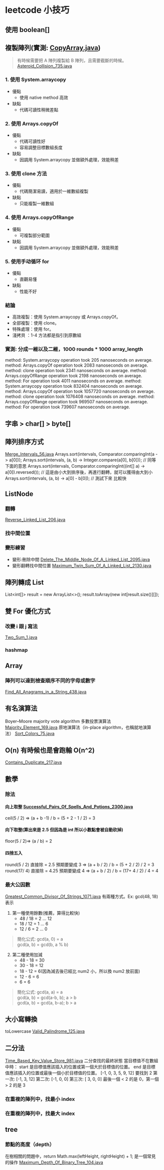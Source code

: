 # leetcode 小技巧

## 使用 boolean[]

## 複製陣列(實測: [CopyArray.java](tips/CopyArray.java))

> 有時候需要把 A 陣列複製給 B 陣列，且需要截斷的時候。[Asteroid_Collision_735.java](blind75/stack/Asteroid_Collision_735.java)

### 1. 使用 System.arraycopy

- 優點
    - 使用 native method 高效
- 缺點
    - 代碼可讀性稍微差點

### 2. 使用 Arrays.copyOf

- 優點
    - 代碼可讀性好
    - 容易調整目標數組長度
- 缺點
    - 因調用 System.arraycopy 並做額外處理，效能稍差

### 3. 使用 clone 方法

- 優點
    - 代碼簡潔易讀，適用於一維數組複製
- 缺點
    - 只能複製一維數組

### 4. 使用 Arrays.copyOfRange

- 優點
    - 可複製部分範圍
- 缺點
    - 因調用 System.arraycopy 並做額外處理，效能稍差

### 5. 使用手动循环 for

- 優點
    - 直觀易懂
- 缺點
    - 性能不好

### 結論

- 高效複製：使用 System.arraycopy 或 Arrays.copyOf。
- 全部複製：使用 clone。
- 特殊處理：使用 for。
- 淺拷貝 ：1-4 方法都是指引到原數組

### 實測: 分成一維以及二維，1000 rounds * 1000 array_length

method: System.arraycopy operation took 205 nanoseconds on average.
method: Arrays.copyOf operation took 2083 nanoseconds on average.
method: clone operation took 2341 nanoseconds on average.
method: Arrays.copyOfRange operation took 2198 nanoseconds on average.
method: For operation took 4011 nanoseconds on average.
method: System.arraycopy operation took 832404 nanoseconds on average.
method: Arrays.copyOf operation took 1057720 nanoseconds on average.
method: clone operation took 1076408 nanoseconds on average.
method: Arrays.copyOfRange operation took 969507 nanoseconds on average.
method: For operation took 739607 nanoseconds on average.

## 字串 > char[] > byte[]

## 陣列排序方式

[Merge_Intervals_56.java](../pattern_learned/src/intervals/Merge_Intervals_56.java)
Arrays.sort(intervals, Comparator.comparingInt(a -> a[0]));
Arrays.sort(intervals, (a, b) -> Integer.compare(a[0], b[0])); // 同等下面的意思
Arrays.sort(intervals, Comparator.comparingInt((int[] a) -> a[0]).reversed()); // 這是由小大到排序後，再進行翻轉，就可以獲得由大到小
Arrays.sort(intervals, (a, b) -> a[0] - b[0]); // 測試下來 比較快

## ListNode

### 翻轉

[Reverse_Linked_List_206.java](blind75/linkedlist/Reverse_Linked_List_206.java)

### 找中間位置

### 變形練習

- 變形:刪除中間
  [Delete_The_Middle_Node_Of_A_Linked_List_2095.java](blind75/linkedlist/Delete_The_Middle_Node_Of_A_Linked_List_2095.java)
- 變形翻轉找中間位置
  [Maximum_Twin_Sum_Of_A_Linked_List_2130.java](blind75/linkedlist/Maximum_Twin_Sum_Of_A_Linked_List_2130.java)

## 陣列轉成 List

List<int[]> result = new ArrayList<>();
result.toArray(new int[result.size()][]);

## 雙 For 優化方式

### 改變 i 跟 j 寫法

[Two_Sum_1.java](grind75/array/Two_Sum_1.java)

### hashmap

## Array

### 陣列可以達到檢查順序不同的字母或數字

[Find_All_Anagrams_in_a_String_438.java](grind75/string/Find_All_Anagrams_in_a_String_438.java)

## 有名演算法

Boyer–Moore majority vote algorithm 多數投票演算法
[Majority_Element_169.java](grind75/array/Majority_Element_169.java)
原地演算法（in-place algorithm，也稱就地演算法）
[Sort_Colors_75.java](grind75/array/Sort_Colors_75.java)

## O(n) 有時候也是會跑輸 O(n^2)

[Contains_Duplicate_217.java](grind75/array/Contains_Duplicate_217.java)

## 數學

### 除法

#### 向上取整 [Successful_Pairs_Of_Spells_And_Potions_2300.java](blind75/binarysearch/Successful_Pairs_Of_Spells_And_Potions_2300.java)

ceil(5 / 2) => (a + b -1) / b = (5 + 2 - 1 / 2) = 3

#### 向下取整(算出來是 2.5 但因為是 int 所以小數點會被自動砍掉)

floor(5 / 2)=> (a / b) = 2

#### 四捨五入

round(5 / 2) 直接除 = 2.5 預期要變成 3
=> (a + b / 2) / b = (5 + 2 / 2) / 2 = 3
round(17/ 4) 直接除 = 4.25 預期要變成 4
=> (a + b / 2) / b = (17+ 4 / 2) / 4 = 4

### 最大公因數

[Greatest_Common_Divisor_Of_Strings_1071.java](blind75/array/Greatest_Common_Divisor_Of_Strings_1071.java)
有兩種方式。Ex: gcd(48, 18)表示

1. 第一種使用餘數(推薦，算得比較快)
    - 48 / 18 = 2 ... 12
    - 18 / 12 = 1 ... 6
    - 12 / 6 = 2 ... 0

> 簡化公式:
> gcd(a, 0) = a <br/>
> gcd(a, b) = gcd(b, a % b)

2. 第二種使用加減
    - 48 - 18 = 30
    - 30 - 18 = 12
    - 18 - 12 = 6(因為減去後已經比 num2 小，所以換 num2 放前面)
    - 12 - 6 = 6
    - 6 = 6

> 簡化公式:
> gcd(a, a) = a <br/>
> gcd(a, b) = gcd(a-b, b); a > b <br/>
> gcd(a, b) = gcd(a, b-a); b > a <br/>

## 大小寫轉換

toLowercase [Valid_Palindrome_125.java](grind75/string/Valid_Palindrome_125.java)

## 二分法

[Time_Based_Key_Value_Store_981.java](grind75/binarysearch/Time_Based_Key_Value_Store_981.java)
二分查找的最終狀態
當目標值不在數組中時：
start 是目標值應該插入的位置或第一個大於目標值的位置。
end 是目標值應該插入的位置或最後一個小於目標值的位置。
[-1, 0, 3, 5, 9, 12] 要找到 2
第一次: [-1, 3, 12]
第二次: [-1, 0, 0]
第三次: [ 3, 0, 0]
最後一個 < 2 的是 0，第一個 > 2 的是 3

### 在重複的陣列中，找最小 index

### 在重複的陣列中，找最大 index


## tree
### 節點的高度（depth）
在樹相關的問題中，return Math.max(leftHeight, rightHeight) + 1; 是一個常見的操作
[Maximum_Depth_Of_Binary_Tree_104.java](grind75%2Fbinarytree%2FMaximum_Depth_Of_Binary_Tree_104.java)